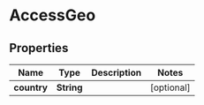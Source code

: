 

# AccessGeo


## Properties

| Name | Type | Description | Notes |
|------------ | ------------- | ------------- | -------------|
|**country** | **String** |  |  [optional] |



